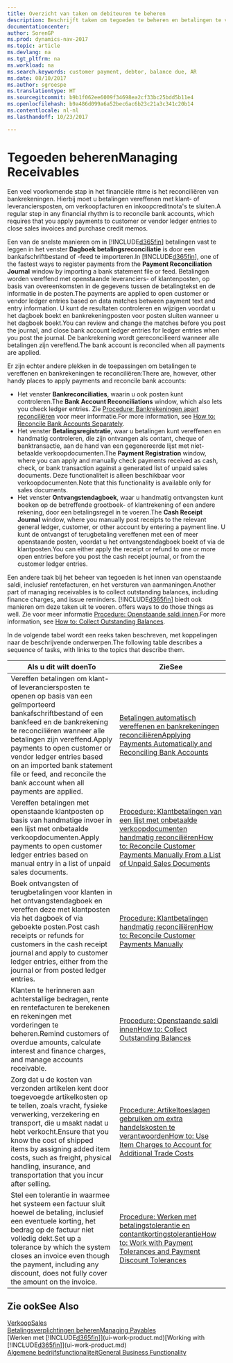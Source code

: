 ```yaml
---
title: Overzicht van taken om debiteuren te beheren
description: Beschrijft taken om tegoeden te beheren en betalingen te vereffenen met klanten- of leveranciersposten.
documentationcenter: 
author: SorenGP
ms.prod: dynamics-nav-2017
ms.topic: article
ms.devlang: na
ms.tgt_pltfrm: na
ms.workload: na
ms.search.keywords: customer payment, debtor, balance due, AR
ms.date: 08/10/2017
ms.author: sgroespe
ms.translationtype: HT
ms.sourcegitcommit: b9b1f062ee6009f34698ea2cf33bc25bdd5b11e4
ms.openlocfilehash: b9a486d099a6a52bec6ac6b23c21a3c341c20b14
ms.contentlocale: nl-nl
ms.lasthandoff: 10/23/2017

---
```

# <a name="managing-receivables"></a><span data-ttu-id="e704f-103">Tegoeden beheren</span><span class="sxs-lookup"><span data-stu-id="e704f-103">Managing Receivables</span></span>
<span data-ttu-id="e704f-104">Een veel voorkomende stap in het financiële ritme is het reconciliëren van bankrekeningen. Hierbij moet u betalingen vereffenen met klant- of leveranciersposten, om verkoopfacturen en inkoopcreditnota's te sluiten.</span><span class="sxs-lookup"><span data-stu-id="e704f-104">A regular step in any financial rhythm is to reconcile bank accounts, which requires that you apply payments to customer or vendor ledger entries to close sales invoices and purchase credit memos.</span></span>  

<span data-ttu-id="e704f-105">Een van de snelste manieren om in [!INCLUDE[d365fin](includes/d365fin_md.md)] betalingen vast te leggen in het venster **Dagboek betalingsreconciliatie** is door een bankafschriftbestand of -feed te importeren.</span><span class="sxs-lookup"><span data-stu-id="e704f-105">In [!INCLUDE[d365fin](includes/d365fin_md.md)], one of the fastest ways to register payments from the **Payment Reconciliation Journal** window by importing a bank statement file or feed.</span></span> <span data-ttu-id="e704f-106">Betalingen worden vereffend met openstaande leveranciers- of klantenposten, op basis van overeenkomsten in de gegevens tussen de betalingtekst en de informatie in de posten.</span><span class="sxs-lookup"><span data-stu-id="e704f-106">The payments are applied to open customer or vendor ledger entries based on data matches between payment text and entry information.</span></span> <span data-ttu-id="e704f-107">U kunt de resultaten controleren en wijzigen voordat u het dagboek boekt en bankrekeningposten voor posten sluiten wanneer u het dagboek boekt.</span><span class="sxs-lookup"><span data-stu-id="e704f-107">You can review and change the matches before you post the journal, and close bank account ledger entries for ledger entries when you post the journal.</span></span> <span data-ttu-id="e704f-108">De bankrekening wordt gereconcilieerd wanneer alle betalingen zijn vereffend.</span><span class="sxs-lookup"><span data-stu-id="e704f-108">The bank account is reconciled when all payments are applied.</span></span>

<span data-ttu-id="e704f-109">Er zijn echter andere plekken in de toepassingen om betalingen te vereffenen en bankrekeningen te reconciliëren:</span><span class="sxs-lookup"><span data-stu-id="e704f-109">There are, however, other handy places to apply payments and reconcile bank accounts:</span></span>  

* <span data-ttu-id="e704f-110">Het venster **Bankreconciliaties**, waarin u ook posten kunt controleren.</span><span class="sxs-lookup"><span data-stu-id="e704f-110">The **Bank Account Reconciliations** window, which also lets you check ledger entries.</span></span> <span data-ttu-id="e704f-111">Zie [Procedure: Bankrekeningen apart reconciliëren](bank-how-reconcile-bank-accounts-separately.md) voor meer informatie.</span><span class="sxs-lookup"><span data-stu-id="e704f-111">For more information, see [How to: Reconcile Bank Accounts Separately](bank-how-reconcile-bank-accounts-separately.md).</span></span>  
* <span data-ttu-id="e704f-112">Het venster **Betalingsregistratie**, waar u betalingen kunt vereffenen en handmatig controleren, die zijn ontvangen als contant, cheque of banktransactie, aan de hand van een gegenereerde lijst met niet-betaalde verkoopdocumenten.</span><span class="sxs-lookup"><span data-stu-id="e704f-112">The **Payment Registration** window, where you can apply and manually check payments received as cash, check, or bank transaction against a generated list of unpaid sales documents.</span></span> <span data-ttu-id="e704f-113">Deze functionaliteit is alleen beschikbaar voor verkoopdocumenten.</span><span class="sxs-lookup"><span data-stu-id="e704f-113">Note that this functionality is available only for sales documents.</span></span>  
* <span data-ttu-id="e704f-114">Het venster **Ontvangstendagboek**, waar u handmatig ontvangsten kunt boeken op de betreffende grootboek- of klantrekening of een andere rekening, door een betalingsregel in te voeren.</span><span class="sxs-lookup"><span data-stu-id="e704f-114">The **Cash Receipt Journal** window, where you manually post receipts to the relevant general ledger, customer, or other account by entering a payment line.</span></span> <span data-ttu-id="e704f-115">U kunt de ontvangst of terugbetaling vereffenen met een of meer openstaande posten, voordat u het ontvangstendagboek boekt of via de klantposten.</span><span class="sxs-lookup"><span data-stu-id="e704f-115">You can either apply the receipt or refund to one or more open entries before you post the cash receipt journal, or from the customer ledger entries.</span></span>  

<span data-ttu-id="e704f-116">Een andere taak bij het beheer van tegoeden is het innen van openstaande saldi, inclusief rentefacturen, en het versturen van aanmaningen.</span><span class="sxs-lookup"><span data-stu-id="e704f-116">Another part of managing receivables is to collect outstanding balances, including finance charges, and issue reminders.</span></span> [!INCLUDE[d365fin](includes/d365fin_md.md)]<span data-ttu-id="e704f-117"> biedt ook manieren om deze taken uit te voeren.</span><span class="sxs-lookup"><span data-stu-id="e704f-117"> offers ways to do those things as well.</span></span> <span data-ttu-id="e704f-118">Zie voor meer informatie [Procedure: Openstaande saldi innen](receivables-collect-outstanding-balances.md).</span><span class="sxs-lookup"><span data-stu-id="e704f-118">For more information, see [How to: Collect Outstanding Balances](receivables-collect-outstanding-balances.md).</span></span>  

<span data-ttu-id="e704f-119">In de volgende tabel wordt een reeks taken beschreven, met koppelingen naar de beschrijvende onderwerpen.</span><span class="sxs-lookup"><span data-stu-id="e704f-119">The following table describes a sequence of tasks, with links to the topics that describe them.</span></span>  

| <span data-ttu-id="e704f-120">Als u dit wilt doen</span><span class="sxs-lookup"><span data-stu-id="e704f-120">To</span></span> | <span data-ttu-id="e704f-121">Zie</span><span class="sxs-lookup"><span data-stu-id="e704f-121">See</span></span> |
| --- | --- |
| <span data-ttu-id="e704f-122">Vereffen betalingen om klant- of leveranciersposten te openen op basis van een geïmporteerd bankafschriftbestand of een bankfeed en de bankrekening te reconciliëren wanneer alle betalingen zijn vereffend.</span><span class="sxs-lookup"><span data-stu-id="e704f-122">Apply payments to open customer or vendor ledger entries based on an imported bank statement file or feed, and reconcile the bank account when all payments are applied.</span></span> |[<span data-ttu-id="e704f-123">Betalingen automatisch vereffenen en bankrekeningen reconciliëren</span><span class="sxs-lookup"><span data-stu-id="e704f-123">Applying Payments Automatically and Reconciling Bank Accounts</span></span>](receivables-apply-payments-auto-reconcile-bank-accounts.md) |
| <span data-ttu-id="e704f-124">Vereffen betalingen met openstaande klantposten op basis van handmatige invoer in een lijst met onbetaalde verkoopdocumenten.</span><span class="sxs-lookup"><span data-stu-id="e704f-124">Apply payments to open customer ledger entries based on manual entry in a list of unpaid sales documents.</span></span> |[<span data-ttu-id="e704f-125">Procedure: Klantbetalingen van een lijst met onbetaalde verkoopdocumenten handmatig reconciliëren</span><span class="sxs-lookup"><span data-stu-id="e704f-125">How to: Reconcile Customer Payments Manually From a List of Unpaid Sales Documents</span></span>](receivables-how-reconcile-customer-payments-list-unpaid-sales-documents.md) |
| <span data-ttu-id="e704f-126">Boek ontvangsten of terugbetalingen voor klanten in het ontvangstendagboek en vereffen deze met klantposten via het dagboek of via geboekte posten.</span><span class="sxs-lookup"><span data-stu-id="e704f-126">Post cash receipts or refunds for customers in the cash receipt journal and apply to customer ledger entries, either from the journal or from posted ledger entries.</span></span> |[<span data-ttu-id="e704f-127">Procedure: Klantbetalingen handmatig reconciliëren</span><span class="sxs-lookup"><span data-stu-id="e704f-127">How to: Reconcile Customer Payments Manually</span></span>](receivables-how-apply-sales-transactions-manually.md) |
| <span data-ttu-id="e704f-128">Klanten te herinneren aan achterstallige bedragen, rente en rentefacturen te berekenen en rekeningen met vorderingen te beheren.</span><span class="sxs-lookup"><span data-stu-id="e704f-128">Remind customers of overdue amounts, calculate interest and finance charges, and manage accounts receivable.</span></span> |[<span data-ttu-id="e704f-129">Procedure: Openstaande saldi innen</span><span class="sxs-lookup"><span data-stu-id="e704f-129">How to: Collect Outstanding Balances</span></span>](receivables-collect-outstanding-balances.md) |
|<span data-ttu-id="e704f-130">Zorg dat u de kosten van verzonden artikelen kent door toegevoegde artikelkosten op te tellen, zoals vracht, fysieke verwerking, verzekering en transport, die u maakt nadat u hebt verkocht.</span><span class="sxs-lookup"><span data-stu-id="e704f-130">Ensure that you know the cost of shipped items by assigning added item costs, such as freight, physical handling, insurance, and transportation that you incur after selling.</span></span>|[<span data-ttu-id="e704f-131">Procedure: Artikeltoeslagen gebruiken om extra handelskosten te verantwoorden</span><span class="sxs-lookup"><span data-stu-id="e704f-131">How to: Use Item Charges to Account for Additional Trade Costs</span></span>](payables-how-assign-item-charges.md)|
|<span data-ttu-id="e704f-132">Stel een tolerantie in waarmee het systeem een factuur sluit hoewel de betaling, inclusief een eventuele korting, het bedrag op de factuur niet volledig dekt.</span><span class="sxs-lookup"><span data-stu-id="e704f-132">Set up a tolerance by which the system closes an invoice even though the payment, including any discount, does not fully cover the amount on the invoice.</span></span>|[<span data-ttu-id="e704f-133">Procedure: Werken met betalingstolerantie en contantkortingstolerantie</span><span class="sxs-lookup"><span data-stu-id="e704f-133">How to: Work with Payment Tolerances and Payment Discount Tolerances</span></span>](finance-payment-tolerance-and-payment-discount-tolerance.md)|
## <a name="see-also"></a><span data-ttu-id="e704f-134">Zie ook</span><span class="sxs-lookup"><span data-stu-id="e704f-134">See Also</span></span>
[<span data-ttu-id="e704f-135">Verkoop</span><span class="sxs-lookup"><span data-stu-id="e704f-135">Sales</span></span>](sales-manage-sales.md)  
[<span data-ttu-id="e704f-136">Betalingsverplichtingen beheren</span><span class="sxs-lookup"><span data-stu-id="e704f-136">Managing Payables</span></span>](payables-manage-payables.md)  
<span data-ttu-id="e704f-137">[Werken met [!INCLUDE[d365fin](includes/d365fin_md.md)]](ui-work-product.md)</span><span class="sxs-lookup"><span data-stu-id="e704f-137">[Working with [!INCLUDE[d365fin](includes/d365fin_md.md)]](ui-work-product.md)</span></span>  
[<span data-ttu-id="e704f-138">Algemene bedrijfsfunctionaliteit</span><span class="sxs-lookup"><span data-stu-id="e704f-138">General Business Functionality</span></span>](ui-across-business-areas.md)

